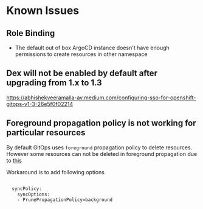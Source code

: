 # Known Issues

## Role Binding

* The default out of box ArgoCD instance doesn't have enough permissions to create resources in other namespace

## Dex will not be enabled by default after upgrading from 1.x to 1.3

<https://abhishekveeramalla-av.medium.com/configuring-sso-for-openshift-gitops-v1-3-26e5f0f02214>

## Foreground propagation policy is not working for particular resources

By default GitOps uses `foreground` propagation policy to delete resources. However some resources can not be deleted in foreground propagation due to [this](https://github.com/openshift/kubernetes/blob/60f5a1c6c03d74665057a4ad0f25383404605bef/cmd/kube-controller-manager/app/patch_gc.go#L16)

Workaround is to add following options

~~~bash

  syncPolicy:
    syncOptions:
    - PrunePropagationPolicy=background

~~~
